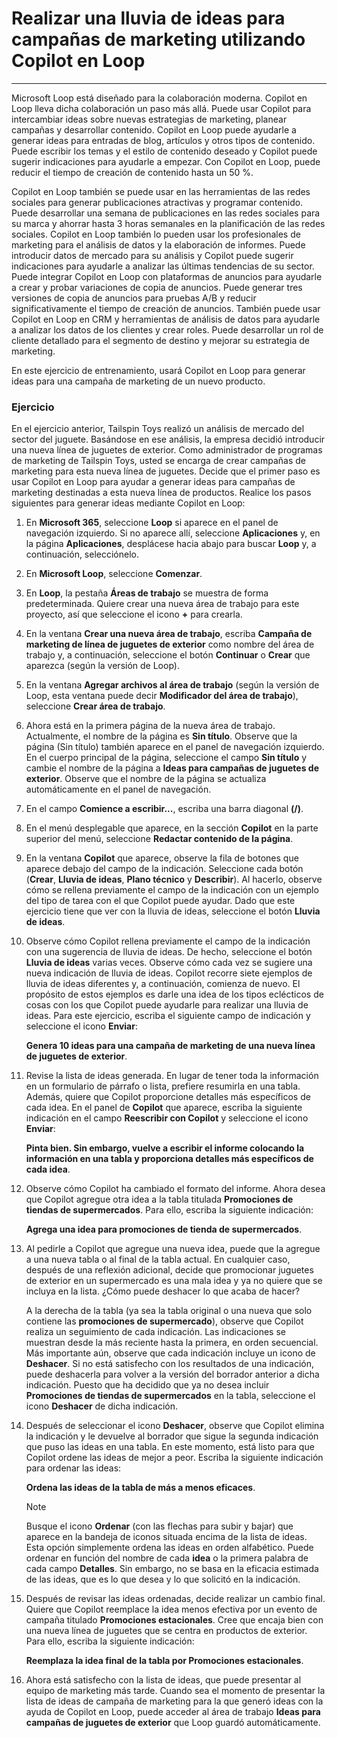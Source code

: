 # Realizar una lluvia de ideas para campañas de marketing utilizando Copilot en Loop
---
Microsoft Loop está diseñado para la colaboración moderna. Copilot en Loop lleva dicha colaboración un paso más allá. Puede usar Copilot para intercambiar ideas sobre nuevas estrategias de marketing, planear campañas y desarrollar contenido. Copilot en Loop puede ayudarle a generar ideas para entradas de blog, artículos y otros tipos de contenido. Puede escribir los temas y el estilo de contenido deseado y Copilot puede sugerir indicaciones para ayudarle a empezar. Con Copilot en Loop, puede reducir el tiempo de creación de contenido hasta un 50 %.

Copilot en Loop también se puede usar en las herramientas de las redes sociales para generar publicaciones atractivas y programar contenido. Puede desarrollar una semana de publicaciones en las redes sociales para su marca y ahorrar hasta 3 horas semanales en la planificación de las redes sociales. Copilot en Loop también lo pueden usar los profesionales de marketing para el análisis de datos y la elaboración de informes. Puede introducir datos de mercado para su análisis y Copilot puede sugerir indicaciones para ayudarle a analizar las últimas tendencias de su sector. Puede integrar Copilot en Loop con plataformas de anuncios para ayudarle a crear y probar variaciones de copia de anuncios. Puede generar tres versiones de copia de anuncios para pruebas A/B y reducir significativamente el tiempo de creación de anuncios. También puede usar Copilot en Loop en CRM y herramientas de análisis de datos para ayudarle a analizar los datos de los clientes y crear roles. Puede desarrollar un rol de cliente detallado para el segmento de destino y mejorar su estrategia de marketing.

En este ejercicio de entrenamiento, usará Copilot en Loop para generar ideas para una campaña de marketing de un nuevo producto.

### Ejercicio

En el ejercicio anterior, Tailspin Toys realizó un análisis de mercado del sector del juguete. Basándose en ese análisis, la empresa decidió introducir una nueva línea de juguetes de exterior. Como administrador de programas de marketing de Tailspin Toys, usted se encarga de crear campañas de marketing para esta nueva línea de juguetes. Decide que el primer paso es usar Copilot en Loop para ayudar a generar ideas para campañas de marketing destinadas a esta nueva línea de productos. Realice los pasos siguientes para generar ideas mediante Copilot en Loop:

1.  En **Microsoft 365**, seleccione **Loop** si aparece en el panel de navegación izquierdo. Si no aparece allí, seleccione **Aplicaciones** y, en la página **Aplicaciones**, desplácese hacia abajo para buscar **Loop** y, a continuación, selecciónelo.
2.  En **Microsoft Loop**, seleccione **Comenzar**.
3.  En **Loop**, la pestaña **Áreas de trabajo** se muestra de forma predeterminada. Quiere crear una nueva área de trabajo para este proyecto, así que seleccione el icono **+** para crearla.
4.  En la ventana **Crear una nueva área de trabajo**, escriba **Campaña de marketing de línea de juguetes de exterior** como nombre del área de trabajo y, a continuación, seleccione el botón **Continuar** o **Crear** que aparezca (según la versión de Loop).
5.  En la ventana **Agregar archivos al área de trabajo** (según la versión de Loop, esta ventana puede decir **Modificador del área de trabajo**), seleccione **Crear área de trabajo**.
6.  Ahora está en la primera página de la nueva área de trabajo. Actualmente, el nombre de la página es **Sin título**. Observe que la página (Sin título) también aparece en el panel de navegación izquierdo. En el cuerpo principal de la página, seleccione el campo **Sin título** y cambie el nombre de la página a **Ideas para campañas de juguetes de exterior**. Observe que el nombre de la página se actualiza automáticamente en el panel de navegación.
7.  En el campo **Comience a escribir...**, escriba una barra diagonal **(/)**.
8.  En el menú desplegable que aparece, en la sección **Copilot** en la parte superior del menú, seleccione **Redactar contenido de la página**.
9.  En la ventana **Copilot** que aparece, observe la fila de botones que aparece debajo del campo de la indicación. Seleccione cada botón (**Crear**, **Lluvia de ideas**, **Plano técnico** y **Describir**). Al hacerlo, observe cómo se rellena previamente el campo de la indicación con un ejemplo del tipo de tarea con el que Copilot puede ayudar. Dado que este ejercicio tiene que ver con la lluvia de ideas, seleccione el botón **Lluvia de ideas**.
10. Observe cómo Copilot rellena previamente el campo de la indicación con una sugerencia de lluvia de ideas. De hecho, seleccione el botón **Lluvia de ideas** varias veces. Observe cómo cada vez se sugiere una nueva indicación de lluvia de ideas. Copilot recorre siete ejemplos de lluvia de ideas diferentes y, a continuación, comienza de nuevo. El propósito de estos ejemplos es darle una idea de los tipos eclécticos de cosas con los que Copilot puede ayudarle para realizar una lluvia de ideas. Para este ejercicio, escriba el siguiente campo de indicación y seleccione el icono **Enviar**:
    
    **Genera 10 ideas para una campaña de marketing de una nueva línea de juguetes de exterior**.
11. Revise la lista de ideas generada. En lugar de tener toda la información en un formulario de párrafo o lista, prefiere resumirla en una tabla. Además, quiere que Copilot proporcione detalles más específicos de cada idea. En el panel de **Copilot** que aparece, escriba la siguiente indicación en el campo **Reescribir con Copilot** y seleccione el icono **Enviar**:
    
    **Pinta bien. Sin embargo, vuelve a escribir el informe colocando la información en una tabla y proporciona detalles más específicos de cada idea**.
12. Observe cómo Copilot ha cambiado el formato del informe. Ahora desea que Copilot agregue otra idea a la tabla titulada **Promociones de tiendas de supermercados**. Para ello, escriba la siguiente indicación:
    
    **Agrega una idea para promociones de tienda de supermercados**.
13. Al pedirle a Copilot que agregue una nueva idea, puede que la agregue a una nueva tabla o al final de la tabla actual. En cualquier caso, después de una reflexión adicional, decide que promocionar juguetes de exterior en un supermercado es una mala idea y ya no quiere que se incluya en la lista. ¿Cómo puede deshacer lo que acaba de hacer?
    
    A la derecha de la tabla (ya sea la tabla original o una nueva que solo contiene las **promociones de supermercado**), observe que Copilot realiza un seguimiento de cada indicación. Las indicaciones se muestran desde la más reciente hasta la primera, en orden secuencial. Más importante aún, observe que cada indicación incluye un icono de **Deshacer**. Si no está satisfecho con los resultados de una indicación, puede deshacerla para volver a la versión del borrador anterior a dicha indicación. Puesto que ha decidido que ya no desea incluir **Promociones de tiendas de supermercados** en la tabla, seleccione el icono **Deshacer** de dicha indicación.
14. Después de seleccionar el icono **Deshacer**, observe que Copilot elimina la indicación y le devuelve al borrador que sigue la segunda indicación que puso las ideas en una tabla. En este momento, está listo para que Copilot ordene las ideas de mejor a peor. Escriba la siguiente indicación para ordenar las ideas:
    
    **Ordena las ideas de la tabla de más a menos eficaces**.
    
    > [!NOTE]
    > Busque el icono **Ordenar** (con las flechas para subir y bajar) que aparece en la bandeja de iconos situada encima de la lista de ideas. Esta opción simplemente ordena las ideas en orden alfabético. Puede ordenar en función del nombre de cada **idea** o la primera palabra de cada campo **Detalles**. Sin embargo, no se basa en la eficacia estimada de las ideas, que es lo que desea y lo que solicitó en la indicación.
15. Después de revisar las ideas ordenadas, decide realizar un cambio final. Quiere que Copilot reemplace la idea menos efectiva por un evento de campaña titulado **Promociones estacionales**. Cree que encaja bien con una nueva línea de juguetes que se centra en productos de exterior. Para ello, escriba la siguiente indicación:
    
    **Reemplaza la idea final de la tabla por Promociones estacionales**.
16. Ahora está satisfecho con la lista de ideas, que puede presentar al equipo de marketing más tarde. Cuando sea el momento de presentar la lista de ideas de campaña de marketing para la que generó ideas con la ayuda de Copilot en Loop, puede acceder al área de trabajo **Ideas para campañas de juguetes de exterior** que Loop guardó automáticamente.
